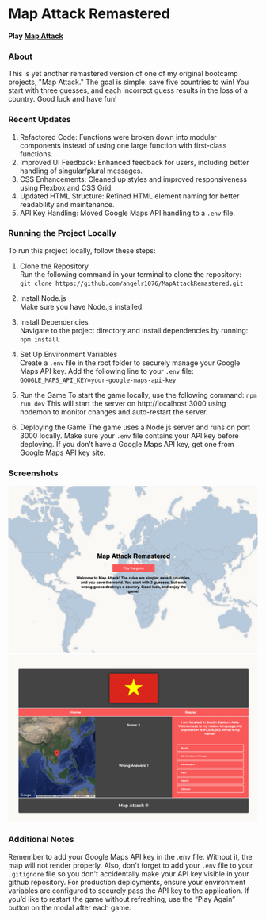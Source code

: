 # Map Attack Remastered

**Play [Map Attack](https://mapattackremastered-production.up.railway.app/)**

### About

This is yet another remastered version of one of my original bootcamp projects, "Map Attack." The goal is simple: save five countries to win! You start with three guesses, and each incorrect guess results in the loss of a country. Good luck and have fun!

### Recent Updates

1. Refactored Code: Functions were broken down into modular components instead of using one large function with first-class functions.
2. Improved UI Feedback: Enhanced feedback for users, including better handling of singular/plural messages.
3. CSS Enhancements: Cleaned up styles and improved responsiveness using Flexbox and CSS Grid.
4. Updated HTML Structure: Refined HTML element naming for better readability and maintenance.
5. API Key Handling: Moved Google Maps API handling to a `.env` file.

### Running the Project Locally

To run this project locally, follow these steps:

1. Clone the Repository
   <br>
   Run the following command in your terminal to clone the repository:
   <br>
   `git clone https://github.com/angelr1076/MapAttackRemastered.git`
2. Install Node.js
   <br>
   Make sure you have Node.js installed.

3. Install Dependencies
   <br>
   Navigate to the project directory and install dependencies by running:
   <br>
   `npm install`
4. Set Up Environment Variables
   <br>
   Create a `.env` file in the root folder to securely manage your Google Maps API key. Add the following line to your `.env` file:
   <br>
   `GOOGLE_MAPS_API_KEY=your-google-maps-api-key`

5. Run the Game
   To start the game locally, use the following command:
   `npm run dev`
   This will start the server on http://localhost:3000 using nodemon to monitor changes and auto-restart the server.

6. Deploying the Game
   The game uses a Node.js server and runs on port 3000 locally. Make sure your `.env` file contains your API key before deploying. If you don’t have a Google Maps API key, get one from Google Maps API key site.

### Screenshots

![Map Attack Homepage](./images/mapattack_home.png)
![Map Attack Live](./images/mapattack.png)

### Additional Notes

Remember to add your Google Maps API key in the .env file. Without it, the map will not render properly. Also, don't forget to add your `.env` file to your `.gitignore` file so you don't accidentally make your API key visible in your github repository.
For production deployments, ensure your environment variables are configured to securely pass the API key to the application.
If you’d like to restart the game without refreshing, use the “Play Again” button on the modal after each game.
